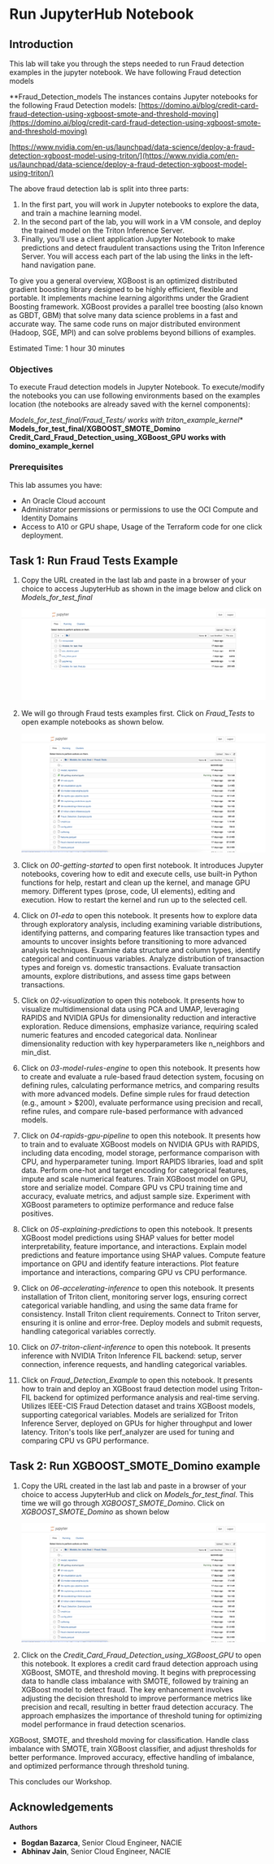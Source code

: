 # Run JupyterHub Notebook

## Introduction

This lab will take you through the steps needed to run Fraud detection examples in the jupyter notebook. We have following Fraud detection models

**Fraud_Detection_models
The instances contains Jupyter notebooks for the following Fraud Detection models:
[https://domino.ai/blog/credit-card-fraud-detection-using-xgboost-smote-and-threshold-moving](https://domino.ai/blog/credit-card-fraud-detection-using-xgboost-smote-and-threshold-moving)

[https://www.nvidia.com/en-us/launchpad/data-science/deploy-a-fraud-detection-xgboost-model-using-triton/](https://www.nvidia.com/en-us/launchpad/data-science/deploy-a-fraud-detection-xgboost-model-using-triton/)

The above fraud detection lab is split into three parts:

1. In the first part, you will work in Jupyter notebooks to explore the data, and train a machine learning model.
2. In the second part of the lab, you will work in a VM console, and deploy the trained model on the Triton Inference Server.
3. Finally, you'll use a client application Jupyter Notebook to make predictions and detect fraudulent transactions using the Triton Inference Server. You will access each part of the lab using the links in the left-hand navigation pane.

To give you a general overview, XGBoost is an optimized distributed gradient boosting library designed to be highly efficient, flexible and portable. It implements machine learning algorithms under the Gradient Boosting framework. XGBoost provides a parallel tree boosting (also known as GBDT, GBM) that solve many data science problems in a fast and accurate way. The same code runs on major distributed environment (Hadoop, SGE, MPI) and can solve problems beyond billions of examples.

Estimated Time: 1 hour 30 minutes

### Objectives

To execute Fraud detection models in Jupyter Notebook.
To execute/modify the notebooks you can use following environments based on the examples location (the notebooks are already saved with the kernel components):

**Models_for_test_final/Fraud_Tests/* works with triton_example_kernel**
**Models_for_test_final/XGBOOST_SMOTE_Domino Credit_Card_Fraud_Detection_using_XGBoost_GPU works with domino_example_kernel**

### Prerequisites

This lab assumes you have:

* An Oracle Cloud account
* Administrator permissions or permissions to use the OCI Compute and Identity Domains
* Access to A10 or GPU shape, Usage of the Terraform code for one click deployment.

## Task 1: Run Fraud Tests Example

1. Copy the URL created in the last lab and paste in a browser of your choice to access JupyterHub as shown in the image below and click on *Models_for_test_final*

    ![Access JupyterHub](images/access_jupyter.png)

2. We will go through Fraud tests examples first. Click on *Fraud_Tests* to open example notebooks as shown below.

    ![Fraud Tests](images/fraud_tests.png)

3. Click on *00-getting-started* to open first notebook. It introduces Jupyter notebooks, covering how to edit and execute cells, use built-in Python functions for help, restart and clean up the kernel, and manage GPU memory. 
Different types (prose, code, UI elements), editing and execution. How to restart the kernel and run up to the selected cell.

4. Click on *01-eda* to open this notebook. It presents how to explore data through exploratory analysis, including examining variable distributions, identifying patterns, and comparing features like transaction types and amounts to uncover insights before transitioning to more advanced analysis techniques.
Examine data structure and column types, identify categorical and continuous variables. Analyze distribution of transaction types and foreign vs. domestic transactions. Evaluate transaction amounts, explore distributions, and assess time gaps between transactions.

5. Click on *02-visualization* to open this notebook. It presents how to visualize multidimensional data using PCA and UMAP, leveraging RAPIDS and NVIDIA GPUs for dimensionality reduction and interactive exploration.
Reduce dimensions, emphasize variance, requiring scaled numeric features and encoded categorical data. Nonlinear dimensionality reduction with key hyperparameters like n_neighbors and min_dist.

6. Click on *03-model-rules-engine* to open this notebook. It presents how to create and evaluate a rule-based fraud detection system, focusing on defining rules, calculating performance metrics, and comparing results with more advanced models.
Define simple rules for fraud detection (e.g., amount > $200), evaluate performance using precision and recall, refine rules, and compare rule-based performance with advanced models.

7. Click on *04-rapids-gpu-pipeline* to open this notebook. It presents how to train and to  evaluate XGBoost models on NVIDIA GPUs with RAPIDS, including data encoding, model storage, performance comparison with CPU, and hyperparameter tuning.
Import RAPIDS libraries, load and split data. Perform one-hot and target encoding for categorical features, impute and scale numerical features. Train XGBoost model on GPU, store and serialize model. Compare GPU vs CPU training time and accuracy, evaluate metrics, and adjust sample size. Experiment with XGBoost parameters to optimize performance and reduce false positives.

8. Click on *05-explaining-predictions* to open this notebook. It presents XGBoost model predictions using SHAP values for better model interpretability, feature importance, and interactions.
Explain model predictions and feature importance using SHAP values. Compute feature importance on GPU and identify feature interactions. Plot feature importance and interactions, comparing GPU vs CPU performance.

9. Click on *06-accelerating-inference* to open this notebook. It presents installation of Triton client, monitoring server logs, ensuring correct categorical variable handling, and using the same data frame for consistency.
Install Triton client requirements. Connect to Triton server, ensuring it is online and error-free. Deploy models and submit requests, handling categorical variables correctly.

10. Click on *07-triton-client-inference* to open this notebook. It presents inference with NVIDIA Triton Inference FIL backend: setup, server connection, inference requests, and handling categorical variables.

11. Click on *Fraud_Detection_Example* to open this notebook. It presents how to train and deploy an XGBoost fraud detection model using Triton-FIL backend for optimized performance analysis and real-time serving.
Utilizes IEEE-CIS Fraud Detection dataset and trains XGBoost models, supporting categorical variables. Models are serialized for Triton Inference Server, deployed on GPUs for higher throughput and lower latency. Triton's tools like perf_analyzer are used for tuning and comparing CPU vs GPU performance.


## Task 2: Run XGBOOST_SMOTE_Domino example

1. Copy the URL created in the last lab and paste in a browser of your choice to access JupyterHub and click on *Models_for_test_final*. This time we will go through *XGBOOST_SMOTE_Domino*. Click on *XGBOOST_SMOTE_Domino* as shown below

    ![Fraud Tests](images/fraud_tests.png)

2. Click on the *Credit_Card_Fraud_Detection_using_XGBoost_GPU* to open this notebook. It explores a credit card fraud detection approach using XGBoost, SMOTE, and threshold moving. It begins with preprocessing data to handle class imbalance with SMOTE, followed by training an XGBoost model to detect fraud. The key enhancement involves adjusting the decision threshold to improve performance metrics like precision and recall, resulting in better fraud detection accuracy. The approach emphasizes the importance of threshold tuning for optimizing model performance in fraud detection scenarios.

XGBoost, SMOTE, and threshold moving for classification. Handle class imbalance with SMOTE, train XGBoost classifier, and adjust thresholds for better performance. Improved accuracy, effective handling of imbalance, and optimized performance through threshold tuning.
    
This concludes our Workshop.

## Acknowledgements

**Authors**

* **Bogdan Bazarca**, Senior Cloud Engineer, NACIE
* **Abhinav Jain**, Senior Cloud Engineer, NACIE